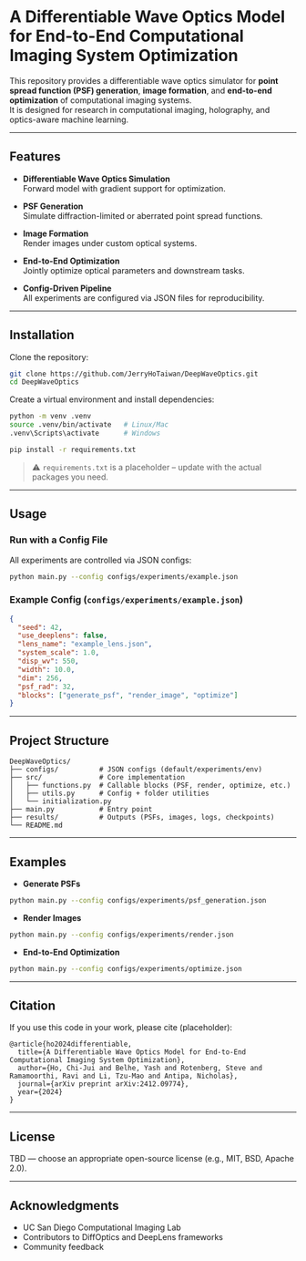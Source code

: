 # A Differentiable Wave Optics Model for End-to-End Computational Imaging System Optimization

This repository provides a differentiable wave optics simulator for **point spread function (PSF) generation**, **image formation**, and **end-to-end optimization** of computational imaging systems.  
It is designed for research in computational imaging, holography, and optics-aware machine learning.

---

## Features

- **Differentiable Wave Optics Simulation**  
  Forward model with gradient support for optimization.

- **PSF Generation**  
  Simulate diffraction-limited or aberrated point spread functions.

- **Image Formation**  
  Render images under custom optical systems.

- **End-to-End Optimization**  
  Jointly optimize optical parameters and downstream tasks.

- **Config-Driven Pipeline**  
  All experiments are configured via JSON files for reproducibility.

---

## Installation

Clone the repository:
```bash
git clone https://github.com/JerryHoTaiwan/DeepWaveOptics.git
cd DeepWaveOptics
```

Create a virtual environment and install dependencies:
```bash
python -m venv .venv
source .venv/bin/activate   # Linux/Mac
.venv\Scripts\activate      # Windows

pip install -r requirements.txt
```

> ⚠️ `requirements.txt` is a placeholder – update with the actual packages you need.

---

## Usage

### Run with a Config File
All experiments are controlled via JSON configs:
```bash
python main.py --config configs/experiments/example.json
```

### Example Config (`configs/experiments/example.json`)
```json
{
  "seed": 42,
  "use_deeplens": false,
  "lens_name": "example_lens.json",
  "system_scale": 1.0,
  "disp_wv": 550,
  "width": 10.0,
  "dim": 256,
  "psf_rad": 32,
  "blocks": ["generate_psf", "render_image", "optimize"]
}
```

---

## Project Structure

```
DeepWaveOptics/
├── configs/          # JSON configs (default/experiments/env)
├── src/              # Core implementation
│   ├── functions.py  # Callable blocks (PSF, render, optimize, etc.)
│   ├── utils.py      # Config + folder utilities
│   └── initialization.py
├── main.py           # Entry point
├── results/          # Outputs (PSFs, images, logs, checkpoints)
└── README.md
```

---

## Examples

- **Generate PSFs**
```bash
python main.py --config configs/experiments/psf_generation.json
```

- **Render Images**
```bash
python main.py --config configs/experiments/render.json
```

- **End-to-End Optimization**
```bash
python main.py --config configs/experiments/optimize.json
```

---

## Citation

If you use this code in your work, please cite (placeholder):

```
@article{ho2024differentiable,
  title={A Differentiable Wave Optics Model for End-to-End Computational Imaging System Optimization},
  author={Ho, Chi-Jui and Belhe, Yash and Rotenberg, Steve and Ramamoorthi, Ravi and Li, Tzu-Mao and Antipa, Nicholas},
  journal={arXiv preprint arXiv:2412.09774},
  year={2024}
}
```

---

## License

TBD — choose an appropriate open-source license (e.g., MIT, BSD, Apache 2.0).

---

## Acknowledgments

- UC San Diego Computational Imaging Lab  
- Contributors to DiffOptics and DeepLens frameworks  
- Community feedback  
